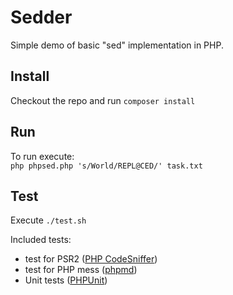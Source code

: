 # Sedder
Simple demo of basic "sed" implementation in PHP.

## Install
Checkout the repo and run `composer install`

## Run

To run execute:  
`php phpsed.php 's/World/REPL@CED/' task.txt`

## Test

Execute `./test.sh`

Included tests:
- test for PSR2 ([PHP CodeSniffer](https://github.com/squizlabs/PHP_CodeSniffer))
- test for PHP mess ([phpmd](https://phpmd.org/))
- Unit tests ([PHPUnit](https://phpunit.de/))
